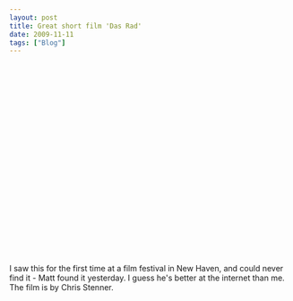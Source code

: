 ```yaml
---
layout: post
title: Great short film 'Das Rad'
date: 2009-11-11
tags: ["Blog"]
---
```


<object width="425" height="344"><param name="movie" value="DT13GuPZHMA&hl=en&fs=1&"></param><param name="allowFullScreen" value="true"></param><param name="allowscriptaccess" value="always"></param><embed src="http://www.youtube.com/v/DT13GuPZHMA&hl=en&fs=1&" type="application/x-shockwave-flash" allowscriptaccess="always" allowfullscreen="true" width="425" height="344"></embed></object>

I saw this for the first time at a film festival in New Haven, and could never find it - Matt found it yesterday. I guess he's better at the internet than me. The film is by Chris Stenner.